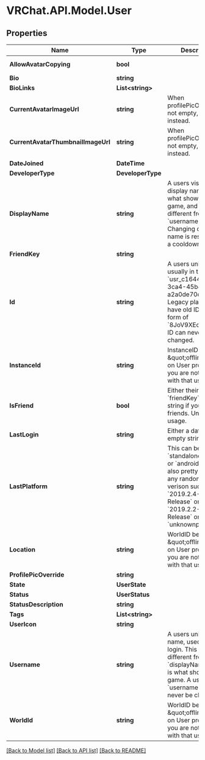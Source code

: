 # VRChat.API.Model.User

## Properties

Name | Type | Description | Notes
------------ | ------------- | ------------- | -------------
**AllowAvatarCopying** | **bool** |  | [default to true]
**Bio** | **string** |  | 
**BioLinks** | **List&lt;string&gt;** |  | 
**CurrentAvatarImageUrl** | **string** | When profilePicOverride is not empty, use it instead. | 
**CurrentAvatarThumbnailImageUrl** | **string** | When profilePicOverride is not empty, use it instead. | 
**DateJoined** | **DateTime** |  | 
**DeveloperType** | **DeveloperType** |  | 
**DisplayName** | **string** | A users visual display name. This is what shows up in-game, and can different from their &#x60;username&#x60;. Changing display name is restricted to a cooldown period. | 
**FriendKey** | **string** |  | 
**Id** | **string** | A users unique ID, usually in the form of &#x60;usr_c1644b5b-3ca4-45b4-97c6-a2a0de70d469&#x60;. Legacy players can have old IDs in the form of &#x60;8JoV9XEdpo&#x60;. The ID can never be changed. | 
**InstanceId** | **string** | InstanceID be \&quot;offline\&quot; on User profiles if you are not friends with that user. | [optional] 
**IsFriend** | **bool** | Either their &#x60;friendKey&#x60;, or empty string if you are not friends. Unknown usage. | 
**LastLogin** | **string** | Either a date-time or empty string. | 
**LastPlatform** | **string** | This can be &#x60;standalonewindows&#x60; or &#x60;android&#x60;, but can also pretty much be any random Unity verison such as &#x60;2019.2.4-801-Release&#x60; or &#x60;2019.2.2-772-Release&#x60; or even &#x60;unknownplatform&#x60;. | 
**Location** | **string** | WorldID be \&quot;offline\&quot; on User profiles if you are not friends with that user. | [optional] 
**ProfilePicOverride** | **string** |  | 
**State** | **UserState** |  | 
**Status** | **UserStatus** |  | 
**StatusDescription** | **string** |  | 
**Tags** | **List&lt;string&gt;** |  | 
**UserIcon** | **string** |  | 
**Username** | **string** | A users unique name, used during login. This is different from &#x60;displayName&#x60; which is what shows up in-game. A users &#x60;username&#x60; can never be changed. | 
**WorldId** | **string** | WorldID be \&quot;offline\&quot; on User profiles if you are not friends with that user. | [optional] 

[[Back to Model list]](../README.md#documentation-for-models) [[Back to API list]](../README.md#documentation-for-api-endpoints) [[Back to README]](../README.md)

